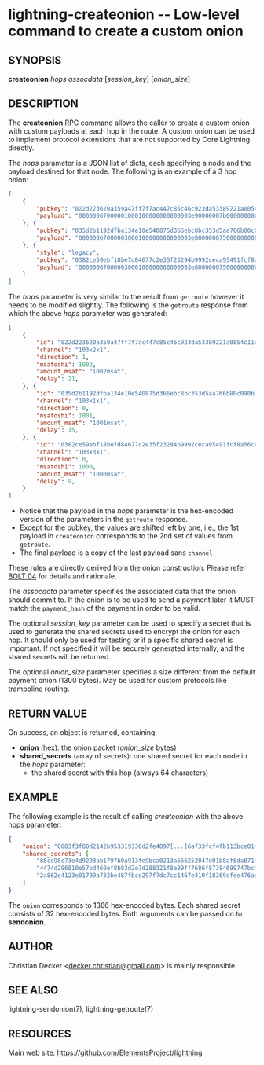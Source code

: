 lightning-createonion -- Low-level command to create a custom onion
===================================================================

SYNOPSIS
--------

**createonion** *hops* *assocdata* [*session_key*] [*onion_size*]

DESCRIPTION
-----------

The **createonion** RPC command allows the caller to create a custom onion
with custom payloads at each hop in the route. A custom onion can be used to
implement protocol extensions that are not supported by Core Lightning directly.

The *hops* parameter is a JSON list of dicts, each specifying a node and the
payload destined for that node. The following is an example of a 3 hop onion:

```json
[
	{
		"pubkey": "022d223620a359a47ff7f7ac447c85c46c923da53389221a0054c11c1e3ca31d59",
		"payload": "00000067000001000100000000000003e90000007b000000000000000000000000000000000000000000000000"
	}, {
		"pubkey": "035d2b1192dfba134e10e540875d366ebc8bc353d5aa766b80c090b39c3a5d885d",
		"payload": "00000067000003000100000000000003e800000075000000000000000000000000000000000000000000000000"
	}, {
		"style": "legacy",
		"pubkey": "0382ce59ebf18be7d84677c2e35f23294b9992ceca95491fcf8a56c6cb2d9de199",
		"payload": "00000067000003000100000000000003e800000075000000000000000000000000000000000000000000000000"
	}
]
```

The *hops* parameter is very similar to the result from `getroute` however it
needs to be modified slightly. The following is the `getroute` response from
which the above *hops* parameter was generated:

```json
[
	{
		"id": "022d223620a359a47ff7f7ac447c85c46c923da53389221a0054c11c1e3ca31d59",
		"channel": "103x2x1",
		"direction": 1,
		"msatoshi": 1002,
		"amount_msat": "1002msat",
		"delay": 21,
	}, {
		"id": "035d2b1192dfba134e10e540875d366ebc8bc353d5aa766b80c090b39c3a5d885d",
		"channel": "103x1x1",
		"direction": 0,
		"msatoshi": 1001,
		"amount_msat": "1001msat",
		"delay": 15,
	}, {
		"id": "0382ce59ebf18be7d84677c2e35f23294b9992ceca95491fcf8a56c6cb2d9de199",
		"channel": "103x3x1",
		"direction": 0,
		"msatoshi": 1000,
		"amount_msat": "1000msat",
		"delay": 9,
	}
]
```

 - Notice that the payload in the *hops* parameter is the hex-encoded version
   of the parameters in the `getroute` response.
 - Except for the pubkey, the values are shifted left by one, i.e., the 1st
   payload in `createonion` corresponds to the 2nd set of values from `getroute`.
 - The final payload is a copy of the last payload sans `channel`

These rules are directly derived from the onion construction. Please refer
[BOLT 04][bolt04] for details and rationale.

The *assocdata* parameter specifies the associated data that the onion should
commit to. If the onion is to be used to send a payment later it MUST match
the `payment_hash` of the payment in order to be valid.

The optional *session_key* parameter can be used to specify a secret that is
used to generate the shared secrets used to encrypt the onion for each hop. It
should only be used for testing or if a specific shared secret is
important. If not specified it will be securely generated internally, and the
shared secrets will be returned.

The optional *onion_size* parameter specifies a size different from the default
payment onion (1300 bytes). May be used for custom protocols like trampoline
routing.

RETURN VALUE
------------

[comment]: # (GENERATE-FROM-SCHEMA-START)
On success, an object is returned, containing:
- **onion** (hex): the onion packet (*onion_size* bytes)
- **shared_secrets** (array of secrets): one shared secret for each node in the *hops* parameter:
  - the shared secret with this hop (always 64 characters)

[comment]: # (GENERATE-FROM-SCHEMA-END)

EXAMPLE
-------

The following example is the result of calling *createonion* with the
above hops parameter:

```json
{
	"onion": "0003f3f80d2142b953319336d2fe4097[...]6af33fcf4fb113bce01f56dd62248a9e5fcbbfba35c",
	"shared_secrets": [
		"88ce98c73e4d9293ab1797b0a913fe9bca0213a566252047d01b8af6da871f3e",
		"4474d296810e57bd460ef8b83d2e7d288321f8a99ff7686f87384699747bcfc4",
		"2a862e4123e01799a732be487fbce297f7dc7cc1467e410f18369cfee476adc2"
	]
}
```

The `onion` corresponds to 1366 hex-encoded bytes. Each shared secret consists
of 32 hex-encoded bytes. Both arguments can be passed on to **sendonion**.

AUTHOR
------

Christian Decker <<decker.christian@gmail.com>> is mainly responsible.

SEE ALSO
--------

lightning-sendonion(7), lightning-getroute(7)

RESOURCES
---------

Main web site: <https://github.com/ElementsProject/lightning>

[bolt04]: https://github.com/lightningnetwork/lightning-rfc/blob/master/04-onion-routing.md
[comment]: # ( SHA256STAMP:eabebca3c38ac8e01fb9a0891bde7913ce2832b7ee179c0b4617d104a0e6c009)
